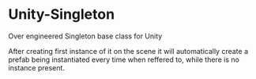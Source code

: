 # Unity-Singleton
Over engineered Singleton base class for Unity

After creating first instance of it on the scene it will automatically create a prefab
being instantiated every time when reffered to, while there is no instance present. 

